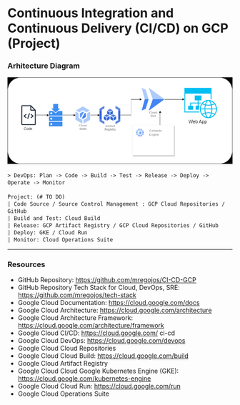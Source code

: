 # Continuous Integration and Continuous Delivery (CI/CD) on GCP (Project)

### Arhitecture Diagram
![images](./images/CI-CD-GCP.drawio.png)

    > DevOps: Plan -> Code -> Build -> Test -> Release -> Deploy -> Operate -> Monitor
    
    Project: (# TO DO)
    | Code Source / Source Control Management : GCP Cloud Repositories / GitHub
    | Build and Test: Cloud Build
    | Release: GCP Artifact Registry / GCP Cloud Repositories / GitHub
    | Deploy: GKE / Cloud Run 
    | Monitor: Cloud Operations Suite

---
### Resources
* GitHub Repository: https://github.com/mregojos/CI-CD-GCP
* GitHub Repository Tech Stack for Cloud, DevOps, SRE: https://github.com/mregojos/tech-stack
* Google Cloud Documentation: https://cloud.google.com/docs
* Google Cloud Architecture: https://cloud.google.com/architecture
* Google Cloud Architecture Framework: https://cloud.google.com/architecture/framework
* Google Cloud CI/CD: https://cloud.google.com/ ci-cd
* Google Cloud DevOps: https://cloud.google.com/devops
* Google Cloud Cloud Repositories
* Google Cloud Cloud Build: https://cloud.google.com/build
* Google Cloud Artifact Registry
* Google Cloud Cloud Google Kubernetes Engine (GKE): https://cloud.google.com/kubernetes-engine
* Google Cloud Cloud Run: https://cloud.google.com/run
* Google Cloud Operations Suite

